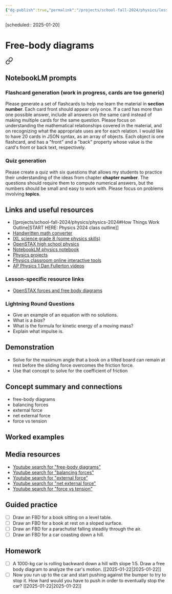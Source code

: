 ```yaml
---
{"dg-publish":true,"permalink":"/projects/school-fall-2024/physics/lessons/free-body-diagram/"}
---
```



[scheduled:: 2025-01-20] 

#  Free-body diagrams


<div class="transclusion internal-embed is-loaded"><a class="markdown-embed-link" href="/projects/school-fall-2024/physics/physics-2024/#notebook-lm-prompts" aria-label="Open link"><svg xmlns="http://www.w3.org/2000/svg" width="24" height="24" viewBox="0 0 24 24" fill="none" stroke="currentColor" stroke-width="2" stroke-linecap="round" stroke-linejoin="round" class="svg-icon lucide-link"><path d="M10 13a5 5 0 0 0 7.54.54l3-3a5 5 0 0 0-7.07-7.07l-1.72 1.71"></path><path d="M14 11a5 5 0 0 0-7.54-.54l-3 3a5 5 0 0 0 7.07 7.07l1.71-1.71"></path></svg></a><div class="markdown-embed">



## NotebookLM prompts

### Flashcard generation (work in progress, cards are too generic)

Please generate a set of flashcards to help me learn the material in **section number**. Each card front should appear only once. If a card has more than one possible answer, include all answers on the same card instead of making multiple cards for the same question. Please focus on understanding the mathematical relationships covered in the material, and on recognizing what the appropriate uses are for each relation. I would like to have 20 cards in JSON syntax, as an array of objects. Each object is one flashcard, and has a "front" and a "back" property whose value is the card's front or back text, respectively.

### Quiz generation

Please create a quiz with six questions that allows my students to practice their understanding of the ideas from chapter **chapter number**. The questions should require them to compute numerical answers, but the numbers should be small and easy to work with. Please focus on problems involving **topics**.



</div></div>


## Links and useful resources 

- [[projects/school-fall-2024/physics/physics-2024#How Things Work Outline\|START HERE: Physics 2024 class outline]]
- [Handwritten math converter](https://webdemo.myscript.com/views/math/index.html#)
- [IXL science grade 8 (some physics skills)](https://www.ixl.com/science/grade-8)
- [OpenSTAX high school physics](https://openstax.org/books/physics/pages/1-introduction)
- [NotebookLM physics notebook](https://notebooklm.google.com/notebook/94fe29f5-cebb-4621-9e03-d20110b7a978)
- [Physics projects](https://www.sciencebuddies.org/science-fair-projects/science-projects/physics/high-school)
- [Physics classroom online interactive tools](https://www.physicsclassroom.com)
- [AP Physics 1 Dan Fullerton videos](https://www.youtube.com/playlist?list=PLd2HWlWc-MsysWuL9ksneEM8cl5bk3bHH)


### Lesson-specific resource links

- [OpenSTAX forces and free body diagrams](https://openstax.org/books/physics/pages/4-1-force) 



### Lightning Round Questions

- Give an example of an equation with no solutions. 
- What is a *bias*? 
- What is the formula for kinetic energy of a moving mass? 
- Explain what impulse is. 

## Demonstration


- Solve for the maximum angle that a book on a tilted board can remain at rest before the sliding force overcomes the friction force.
- Use that concept to solve for the coefficient of friction

## Concept summary and connections


- free-body diagrams 
- balancing forces 
- external force 
- net external force 
- force vs tension 

## Worked examples



## Media resources

- [Youtube search for "free-body diagrams"](https://www.youtube.com/results?search_query=free-body%20diagrams) 
- [Youtube search for "balancing forces"](https://www.youtube.com/results?search_query=balancing%20forces) 
- [Youtube search for "external force"](https://www.youtube.com/results?search_query=external%20force) 
- [Youtube search for "net external force"](https://www.youtube.com/results?search_query=net%20external%20force) 
- [Youtube search for "force vs tension"](https://www.youtube.com/results?search_query=force%20vs%20tension) 

## Guided practice


- [ ] Draw an FBD for a book sitting on a level table.  
- [ ] Draw an FBD for a book at rest on a sloped surface.  
- [ ] Draw an FBD for a parachutist falling steadily through the air.  
- [ ] Draw an FBD for a car coasting down a hill.  

## Homework



- [ ] A 1000-kg car is rolling backward down a hill with slope 1:5. Draw a free body diagram to analyze the car's motion. [[2025-01-22\|2025-01-22]] 
- [ ] Now you run up to the car and start pushing against the bumper to try to stop it. How hard would you have to push in order to eventually stop the car? [[2025-01-22\|2025-01-22]] 
